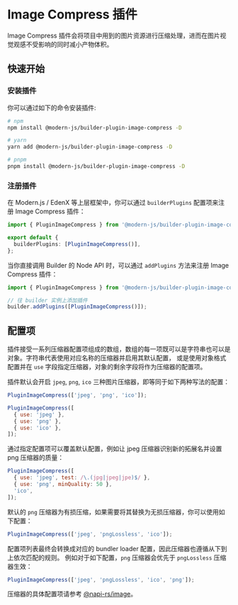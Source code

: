 # Image Compress 插件

Image Compress 插件会将项目中用到的图片资源进行压缩处理，进而在图片视觉观感不受影响的同时减小产物体积。

## 快速开始

### 安装插件

你可以通过如下的命令安装插件:

```bash
# npm
npm install @modern-js/builder-plugin-image-compress -D

# yarn
yarn add @modern-js/builder-plugin-image-compress -D

# pnpm
pnpm install @modern-js/builder-plugin-image-compress -D
```

### 注册插件

在 Modern.js / EdenX 等上层框架中，你可以通过 `builderPlugins` 配置项来注册 Image Compress 插件：

```ts
import { PluginImageCompress } from '@modern-js/builder-plugin-image-compress';

export default {
  builderPlugins: [PluginImageCompress()],
};
```

当你直接调用 Builder 的 Node API 时，可以通过 `addPlugins` 方法来注册 Image Compress 插件：

```js
import { PluginImageCompress } from '@modern-js/builder-plugin-image-compress';

// 往 builder 实例上添加插件
builder.addPlugins([PluginImageCompress()]);
```

## 配置项

插件接受一系列压缩器配置项组成的数组，数组的每一项既可以是字符串也可以是对象。字符串代表使用对应名称的压缩器并启用其默认配置，
或是使用对象格式配置并在 `use` 字段指定压缩器，对象的剩余字段将作为压缩器的配置项。

插件默认会开启 `jpeg`, `png`, `ico` 三种图片压缩器，即等同于如下两种写法的配置：

```js
PluginImageCompress(['jpeg', 'png', 'ico']);
```

```js
PluginImageCompress([
  { use: 'jpeg' },
  { use: 'png' },
  { use: 'ico' },
]);
```

通过指定配置项可以覆盖默认配置，例如让 jpeg 压缩器识别新的拓展名并设置 png 压缩器的质量：

```js
PluginImageCompress([
  { use: 'jpeg', test: /\.(jpg|jpeg|jpe)$/ },
  { use: 'png', minQuality: 50 },
  'ico',
]);
```

默认的 `png` 压缩器为有损压缩，如果需要将其替换为无损压缩器，你可以使用如下配置：

```js
PluginImageCompress(['jpeg', 'pngLossless', 'ico']);
```

配置项列表最终会转换成对应的 bundler loader 配置，因此压缩器也遵循从下到上依次匹配的规则。
例如对于如下配置，`png` 压缩器会优先于 `pngLossless` 压缩器生效：

```js
PluginImageCompress(['jpeg', 'pngLossless', 'ico', 'png']);
```

压缩器的具体配置项请参考 [@napi-rs/image](https://image.napi.rs/docs)。
